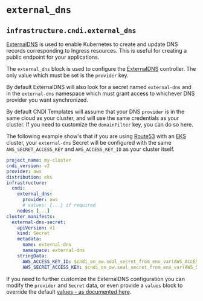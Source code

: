 # `external_dns`

## `infrastructure.cndi.external_dns`

[ExternalDNS](https://github.com/bitnami/charts/blob/main/bitnami/external-dns/README.md)
is used to enable Kubernetes to create and update DNS records corresponding to
Ingress resources. This is useful for creating a public endpoint for your
applications.

The `external_dns` block is used to configure the
[ExternalDNS](https://github.com/bitnami/charts/blob/main/bitnami/external-dns/README.md)
controller. The only value which must be set is the `provider` key.

By default ExternalDNS will also look for a secret named `external-dns` and in
the `external-dns` namespace which must grant access to whichever DNS provider
you want synchronized.

By default CNDI Templates will assume that your DNS `provider` is in the same
cloud as your cluster, and will use the same credentials as your cluster. If you
need to customize the `domainFilter` key, you can do so here.

The following example show's that if you are using
[Route53](https://aws.amazon.com/route53/) with an
[EKS](https://aws.amazon.com/eks/) cluster, your `external-dns` Secret will be
configured with the same `AWS_SECRET_ACCESS_KEY` and `AWS_ACCESS_KEY_ID` as your
cluster itself.

```yaml
project_name: my-cluster
cndi_version: v2
provider: aws
distribution: eks
infrastructure:
  cndi:
    external_dns:
      provider: aws
      # values: {...} if required
    nodes: [...]
cluster_manifests:
  external-dns-secret:
    apiVersion: v1
    kind: Secret
    metadata:
      name: external-dns
      namespace: external-dns
    stringData:
      AWS_ACCESS_KEY_ID: $cndi_on_ow.seal_secret_from_env_var(AWS_ACCESS_KEY_ID)
      AWS_SECRET_ACCESS_KEY: $cndi_on_ow.seal_secret_from_env_var(AWS_SECRET_ACCESS_KEY)
```

If you need to further customize the ExternalDNS configuration you can modify
the `provider` and `Secret` data, or even provide a `values` block to override
the default
[values - as documented here](https://github.com/bitnami/charts/blob/main/bitnami/external-dns/values.yaml).
